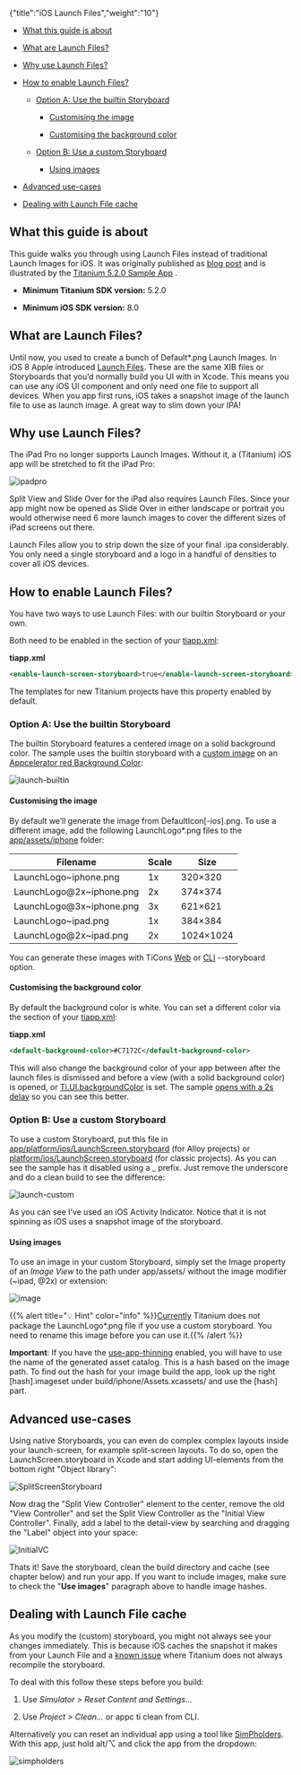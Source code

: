 {"title":"iOS Launch Files","weight":"10"}

* [What this guide is about](#what-this-guide-is-about)

* [What are Launch Files?](#what-are-launch-files?)

* [Why use Launch Files?](#why-use-launch-files?)

* [How to enable Launch Files?](#how-to-enable-launch-files?)

    * [Option A: Use the builtin Storyboard](#option-a:-use-the-builtin-storyboard)

        * [Customising the image](#customising-the-image)

        * [Customising the background color](#customising-the-background-color)

    * [Option B: Use a custom Storyboard](#option-b:-use-a-custom-storyboard)

        * [Using images](#using-images)

* [Advanced use-cases](#advanced-use-cases)

* [Dealing with Launch File cache](#dealing-with-launch-file-cache)

## What this guide is about

This guide walks you through using Launch Files instead of traditional Launch Images for iOS. It was originally published as [blog post](http://www.appcelerator.com/blog/2016/02/titanium-5-2-0-launch-files-ipad-pro-slide-over-and-split-view/) and is illustrated by the [Titanium 5.2.0 Sample App](https://github.com/appcelerator-developer-relations/appc-sample-ti520) .

* **Minimum Titanium SDK version:** 5.2.0

* **Minimum iOS SDK version:** 8.0

## What are Launch Files?

Until now, you used to create a bunch of Default\*.png Launch Images. In iOS 8 Apple introduced [Launch Files](https://developer.apple.com/library/ios/documentation/UserExperience/Conceptual/MobileHIG/LaunchImages.html). These are the same XIB files or Storyboards that you’d normally build you UI with in Xcode. This means you can use any iOS UI component and only need one file to support all devices. When you app first runs, iOS takes a snapshot image of the launch file to use as launch image. A great way to slim down your IPA!

## Why use Launch Files?

The iPad Pro no longer supports Launch Images. Without it, a (Titanium) iOS app will be stretched to fit the iPad Pro:

![ipadpro](/Images/appc/download/attachments/46245490/ipadpro.png)

Split View and Slide Over for the iPad also requires Launch Files. Since your app might now be opened as Slide Over in either landscape or portrait you would otherwise need 6 more launch images to cover the different sizes of iPad screens out there.

Launch Files allow you to strip down the size of your final .ipa considerably. You only need a single storyboard and a logo in a handful of densities to cover all iOS devices.

## How to enable Launch Files?

You have two ways to use Launch Files: with our builtin Storyboard or your own.

Both need to be enabled in the <ios> section of your [tiapp.xml](https://github.com/appcelerator-developer-relations/appc-sample-ti520/blob/master/tiapp.xml#L28):

**tiapp.xml**

```xml
<enable-launch-screen-storyboard>true</enable-launch-screen-storyboard>
```

The templates for new Titanium projects have this property enabled by default.

### Option A: Use the builtin Storyboard

The builtin Storyboard features a centered image on a solid background color. The sample uses the builtin storyboard with a [custom image](https://github.com/appcelerator-developer-relations/appc-sample-ti520/tree/master/app/assets/iphone) on an [Appcelerator red Background Color](https://github.com/appcelerator-developer-relations/appc-sample-ti520/blob/master/tiapp.xml#L31):

![launch-builtin](/Images/appc/download/attachments/46245490/launch-builtin.png)

#### Customising the image

By default we’ll generate the image from DefaultIcon\[-ios\].png. To use a different image, add the following LaunchLogo\*.png files to the [app/assets/iphone](https://github.com/appcelerator-developer-relations/appc-sample-ti520/tree/master/app/assets/iphone) folder:

| Filename | Scale | Size |
| --- | --- | --- |
| LaunchLogo~iphone.png | 1x | 320×320 |
| LaunchLogo@2x~iphone.png | 2x | 374×374 |
| LaunchLogo@3x~iphone.png | 3x | 621×621 |
| LaunchLogo~ipad.png | 1x | 384×384 |
| LaunchLogo@2x~ipad.png | 2x | 1024×1024 |

You can generate these images with TiCons [Web](http://ticons.fokkezb.nl/) or [CLI](https://www.npmjs.com/package/ticons) \--storyboard option.

#### Customising the background color

By default the background color is white. You can set a different color via the <ios> section of your [tiapp.xml](https://github.com/appcelerator-developer-relations/appc-sample-ti520/blob/master/tiapp.xml#L31):

**tiapp.xml**

```xml
<default-background-color>#C7172C</default-background-color>
```

This will also change the background color of your app between after the launch files is dismissed and before a view (with a solid background color) is opened, or [Ti.UI.backgroundColor](#!/api/Titanium.UI-property-backgroundColor) is set. The sample [opens with a 2s delay](https://github.com/appcelerator-developer-relations/appc-sample-ti520/blob/master/app/controllers/index.js#L23-L30) so you can see this better.

### Option B: Use a custom Storyboard

To use a custom Storyboard, put this file in [app/platform/ios/LaunchScreen.storyboard](https://github.com/appcelerator/titanium_mobile/blob/master/iphone/iphone/LaunchScreen.storyboard) (for Alloy projects) or [platform/ios/LaunchScreen.storyboard](https://github.com/appcelerator/titanium_mobile/blob/master/iphone/iphone/LaunchScreen.storyboard) (for classic projects). As you can see the sample has it disabled using a \_ prefix. Just remove the underscore and do a clean build to see the difference:

![launch-custom](/Images/appc/download/attachments/46245490/launch-custom.png)

As you can see I’ve used an iOS Activity Indicator. Notice that it is not spinning as iOS uses a snapshot image of the storyboard.

#### Using images

To use an image in your custom Storyboard, simply set the Image property of an _Image View_ to the path under app/assets/ without the image modifier (~ipad, @2x) or extension:

![image](/Images/appc/download/attachments/46245490/image.png)

{{% alert title="💡 Hint" color="info" %}}[Currently](https://jira.appcelerator.org/browse/TIMOB-20429) Titanium does not package the LaunchLogo\*.png file if you use a custom storyboard. You need to rename this image before you can use it.{{% /alert %}}

**Important**: If you have the [use-app-thinning](/docs/appc/Titanium_SDK/Titanium_SDK_Guide/Appendices/tiapp.xml_and_timodule.xml_Reference/#use-app-thinning) enabled, you will have to use the name of the generated asset catalog. This is a hash based on the image path. To find out the hash for your image build the app, look up the right \[hash\].imageset under build/iphone/Assets.xcassets/ and use the \[hash\] part.

## Advanced use-cases

Using native Storyboards, you can even do complex complex layouts inside your launch-screen, for example split-screen layouts. To do so, open the LaunchScreen.storyboard in Xcode and start adding UI-elements from the bottom right "Object library":

![SplitScreenStoryboard](/Images/appc/download/attachments/46245490/SplitScreenStoryboard.png)

Now drag the "Split View Controller" element to the center, remove the old "View Controller" and set the Split View Controller as the "Initial View Controller". Finally, add a label to the detail-view by searching and dragging the "Label" object into your space:

![InitialVC](/Images/appc/download/attachments/46245490/InitialVC.png)

Thats it! Save the storyboard, clean the build directory and cache (see chapter below) and run your app. If you want to include images, make sure to check the "**Use images**" paragraph above to handle image hashes.

## Dealing with Launch File cache

As you modify the (custom) storyboard, you might not always see your changes immediately. This is because iOS caches the snapshot it makes from your Launch File and a [known issue](https://jira.appcelerator.org/browse/TIMOB-20430) where Titanium does not always recompile the storyboard.

To deal with this follow these steps before you build:

1. Use _Simulator > Reset Content and Settings…_

2. Use _Project > Clean…_ or appc ti clean from CLI.

Alternatively you can reset an individual app using a tool like [SimPholders](https://simpholders.com/). With this app, just hold alt/⌥ and click the app from the dropdown:

![simpholders](/Images/appc/download/attachments/46245490/simpholders.png)
